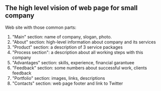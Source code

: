 ## The high level vision of web page for small company

Web site with those common parts:

1. "Main" section: name of company, slogan, photo.
2. "About" section: high-level information about company and its services
3. "Product" section: a description of 3 service packages
4. "Process section": a description about all working steps with this company
5. "Advantages" section: skills, experience, financial garantuee
6. "Feedback" section: some numbers about successful work, clients feedback
7. "Portfolio" section: images, links, descriptions
8. "Contacts" section: web page footer and link to Twitter